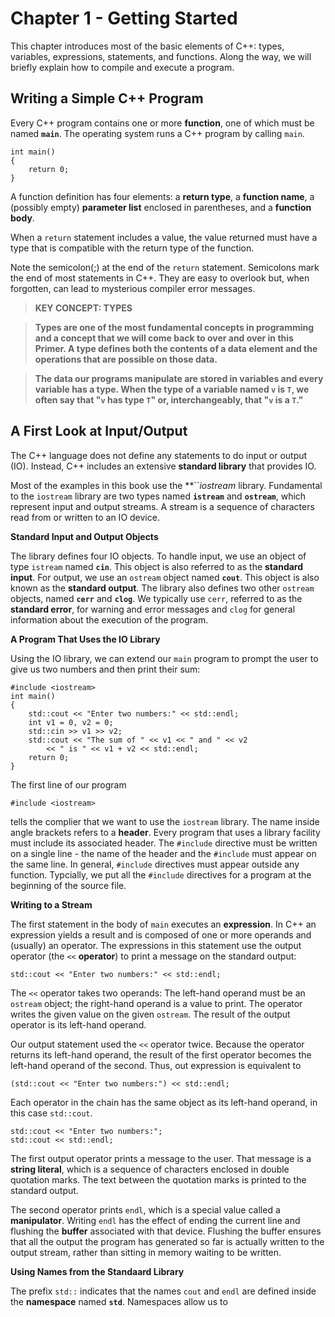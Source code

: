 # Chapter 1 - Getting Started

This chapter introduces most of the basic elements of C++: types, variables, expressions, statements, and functions.
Along the way, we will briefly explain how to compile and execute a program.

## Writing a Simple C++ Program

Every C++ program contains one or more **function**, one of which must be named **`main`**. The operating system runs
a C++ program by calling `main`. 

```
int main()
{
	return 0;
}
```

A function definition has four elements: a **return type**, a **function name**, a (possibly empty) **parameter list**
enclosed in parentheses, and a **function body**.

When a `return` statement includes a value, the value returned must have a type that is compatible with the return type
of the function. 

Note the semicolon(;) at the end of the `return` statement. Semicolons mark the end of most statements in C++. They are
easy to overlook but, when forgotten, can lead to mysterious compiler error messages.

> **KEY CONCEPT: TYPES**

> **Types are one of the most fundamental concepts in programming and a concept that we will come back to over and over
in this Primer. A type defines both the contents of a data element and the operations that are possible on those data.**

> **The data our programs manipulate are stored in variables and every variable has a type. When the type of a variable
named `v` is `T`, we often say that "`v` has type `T`" or, interchangeably, that "`v` is a `T`."**

## A First Look at Input/Output

The C++ language does not define any statements to do input or output (IO). Instead, C++ includes an extensive **standard
library** that provides IO.

Most of the examples in this book use the **``*iostream* library. Fundamental to the `iostream` library are two types named
**`istream`** and **`ostream`**, which represent input and output streams. A stream is a sequence of characters read from
or written to an IO device.

**Standard Input and Output Objects**

The library defines four IO objects. To handle input, we use an object of type `istream` named **`cin`**. This object is also
referred to as the **standard input**. For output, we use an `ostream` object named **`cout`**. This object is also known as 
the **standard output**. The library also defines two other `ostream` objects, named **`cerr`** and **`clog`**. We typically
use `cerr`, referred to as the **standard error**, for warning and error messages and `clog` for general information about
the execution of the program.

**A Program That Uses the IO Library**

Using the IO library, we can extend our `main` program to prompt the user to give us two numbers and then print their sum:

```
#include <iostream>
int main()
{
	std::cout << "Enter two numbers:" << std::endl;
	int v1 = 0, v2 = 0;
	std::cin >> v1 >> v2;
	std::cout << "The sum of " << v1 << " and " << v2
		<< " is " << v1 + v2 << std::endl;
	return 0;
}
```

The first line of our program

```
#include <iostream>
```

tells the complier that we want to use the `iostream` library. The name inside angle brackets refers to a **header**.
Every program that uses a library facility must include its associated header. The `#include` directive must be written
on a single line - the name of the header and the `#include` must appear on the same line. In general, `#include` directives
must appear outside any function. Typcially, we put all the `#include` directives for a program at the beginning of the 
source file.

**Writing to a Stream**

The first statement in the body of `main` executes an **expression**. In C++ an expression yields a result and is composed
of one or more operands and (usually) an operator. The expressions in this statement use the output operator (the `<<` **operator**) to print a message on the standard output:

```
std::cout << "Enter two numbers:" << std::endl;
```

The `<<` operator takes two operands: The left-hand operand must be an `ostream` object; the right-hand operand is a value
to print. The operator writes the given value on the given `ostream`. The result of the output operator is its left-hand
operand. 

Our output statement used the `<<` operator twice. Because the operator returns its left-hand operand, the result of the 
first operator becomes the left-hand operand of the second. Thus, out expression is equivalent to

```
(std::cout << "Enter two numbers:") << std::endl;
```

Each operator in the chain has the same object as its left-hand operand, in this case `std::cout`.

```
std::cout << "Enter two numbers:";
std::cout << std::endl;
```

The first output operator prints a message to the user. That message is a **string literal**, which is a sequence of 
characters enclosed in double quotation marks. The text between the quotation marks is printed to the standard output.

The second operator prints `endl`, which is a special value called a **manipulator**. Writing `endl` has the effect of
ending the current line and flushing the **buffer** associated with that device. Flushing the buffer ensures that all
the output the program has generated so far is actually written to the output stream, rather than sitting in memory waiting
to be written.

**Using Names from the Standaard Library**

The prefix `std::` indicates that the names `cout` and `endl` are defined inside the **namespace** named **`std`**.
Namespaces allow us to 












































 


















































